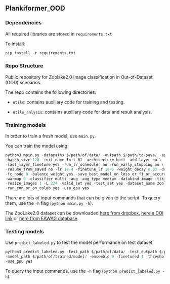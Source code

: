 ## Plankiformer_OOD

### Dependencies

All required libraries are stored in `requirements.txt`

To install:

```python
pip install -r requirements.txt
```

### Repo Structure

Public repository for Zoolake2.0 image classification in Out-of-Dataset (OOD) scenarios.

The repo contains the following directories:

- `utils`: contains auxiliary code for training and testing.

- `utils_anlysis`: contains auxiliary code for data and result analysis.


### Training models

In order to train a fresh model, use `main.py`. 

You can train the model using:

```python
python3 main.py -datapaths $/path/of/data/ -outpath $/path/to/save/ -epochs 50 -finetune 1 -finetune_epochs 50 \
-batch_size 128 -init_name Init_01 -architecture beit -add_layer no \
-last_layer_finetune yes -run_lr_scheduler no -run_early_stopping no \
-resume_from_saved no -lr 1e-4 -finetune_lr 1e-5 -weight_decay 0.03 -dropout_1 0 -dropout_2 0 \
-fc_node 0 -balance_weight yes -save_best_model_on_loss_or_f1_or_accuracy 2 \
-warmup 0 -classifier multi -aug -aug_type medium -datakind image -ttkind image -save_data yes \
-resize_images 1 -L 224 -valid_set yes -test_set yes -dataset_name zoolake -training_data False \
-run_cnn_or_on_colab yes -use_gpu yes
```

There are lots of input commands that can be given to the script. To query them, use the `-h` flag (`python main.py -h`). 

The ZooLake2.0 dataset can be downloaded [here from dropbox](https://www.dropbox.com/scl/fo/2orefynpxil7ko02brj5l/AOqX4op9mFkzTUwkAke0an8?rlkey=qjnllhdmunrzbv1o6hxte58v4&st=knehm7wg&dl=0), [here a DOI link](https://doi.org/10.25678/000C6M) or [here from EAWAG database](https://data.eawag.ch/dataset/data-for-producing-plankton-classifiers-that-are-robust-to-dataset-shift).

### Testing models

Use `predict_labeled.py` to test the model performance on test dataset.

```python
python3 predict_labeled.py -test_path $/path/of/data/ -test_outpath $/path/to/save/ -main_param_path $/path/of/training/configuration/parameters/ \
-model_path $/path/of/trained/model/ -ensemble 0 -finetuned 1 -threshold 0.0 -resize_images 1 \
-use_gpu yes
```

To query the input commands, use the `-h` flag (`python predict_labeled.py -h`). 
